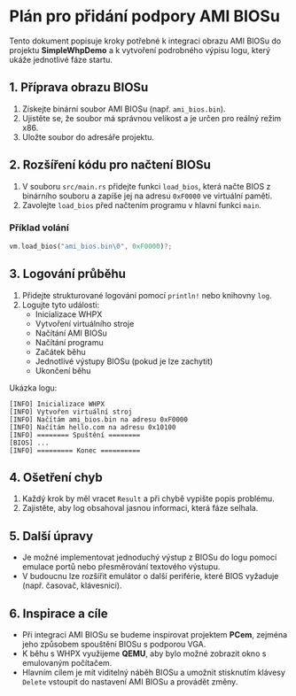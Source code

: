 # Plán pro přidání podpory AMI BIOSu

Tento dokument popisuje kroky potřebné k integraci obrazu AMI BIOSu do projektu **SimpleWhpDemo** a k vytvoření podrobného výpisu logu, který ukáže jednotlivé fáze startu.

## 1. Příprava obrazu BIOSu
1. Získejte binární soubor AMI BIOSu (např. `ami_bios.bin`).
2. Ujistěte se, že soubor má správnou velikost a je určen pro reálný režim x86.
3. Uložte soubor do adresáře projektu.

## 2. Rozšíření kódu pro načtení BIOSu
1. V souboru `src/main.rs` přidejte funkci `load_bios`, která načte BIOS z binárního souboru a zapíše jej na adresu `0xF0000` ve virtuální paměti.
2. Zavolejte `load_bios` před načtením programu v hlavní funkci `main`.

### Příklad volání
```rust
vm.load_bios("ami_bios.bin\0", 0xF0000)?;
```

## 3. Logování průběhu
1. Přidejte strukturované logování pomocí `println!` nebo knihovny `log`.
2. Logujte tyto události:
   - Inicializace WHPX
   - Vytvoření virtuálního stroje
   - Načítání AMI BIOSu
   - Načítání programu
   - Začátek běhu
   - Jednotlivé výstupy BIOSu (pokud je lze zachytit)
   - Ukončení běhu

Ukázka logu:
```
[INFO] Inicializace WHPX
[INFO] Vytvořen virtuální stroj
[INFO] Načítám ami_bios.bin na adresu 0xF0000
[INFO] Načítám hello.com na adresu 0x10100
[INFO] ======== Spuštění ========
[BIOS] ...
[INFO] ========= Konec ==========
```

## 4. Ošetření chyb
1. Každý krok by měl vracet `Result` a při chybě vypište popis problému.
2. Zajistěte, aby log obsahoval jasnou informaci, která fáze selhala.

## 5. Další úpravy
- Je možné implementovat jednoduchý výstup z BIOSu do logu pomocí emulace portů nebo přesměrování textového výstupu.
- V budoucnu lze rozšířit emulátor o další periférie, které BIOS vyžaduje (např. časovač, klávesnici).


## 6. Inspirace a cíle
- Při integraci AMI BIOSu se budeme inspirovat projektem **PCem**, zejména jeho způsobem spouštění BIOSu s podporou VGA.
- K běhu s WHPX využijeme **QEMU**, aby bylo možné zobrazit okno s emulovaným počítačem.
- Hlavním cílem je mít viditelný náběh BIOSu a umožnit stisknutím klávesy `Delete` vstoupit do nastavení AMI BIOSu a provádět změny.
